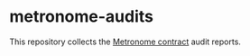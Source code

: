 # metronome-audits

This repository collects the [Metronome contract](https://github.com/autonomoussoftware/metronome) audit reports.
